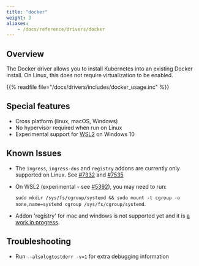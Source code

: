 ```yaml
---
title: "docker"
weight: 3
aliases:
    - /docs/reference/drivers/docker
---
```


## Overview

The Docker driver allows you to install Kubernetes into an existing Docker install. On Linux, this does not require virtualization to be enabled.

{{% readfile file="/docs/drivers/includes/docker_usage.inc" %}}

## Special features

- Cross platform (linux, macOS, Windows)
- No hypervisor required when run on Linux
- Experimental support for [WSL2](https://docs.microsoft.com/en-us/windows/wsl/wsl2-install) on Windows 10

## Known Issues

- The `ingress`, `ingress-dns` and `registry` addons are currently only supported on Linux. See [#7332](https://github.com/kubernetes/minikube/issues/7332) and [#7535](https://github.com/kubernetes/minikube/issues/7535)

- On WSL2 (experimental - see [#5392](https://github.com/kubernetes/minikube/issues/5392)), you may need to run:

   `sudo mkdir /sys/fs/cgroup/systemd && sudo mount -t cgroup -o none,name=systemd cgroup /sys/fs/cgroup/systemd`.

- Addon 'registry' for mac and windows is not supported yet and it is [a work in progress](https://github.com/kubernetes/minikube/issues/7535).



## Troubleshooting

- Run `--alsologtostderr -v=1` for extra debugging information

